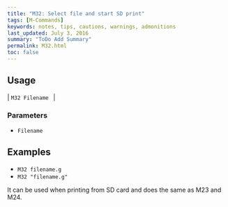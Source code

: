 ```yaml
---
title: "M32: Select file and start SD print" 
tags: [M-Commands]
keywords: notes, tips, cautions, warnings, admonitions
last_updated: July 3, 2016
summary: "ToDo Add Summary"
permalink: M32.html
toc: false
---
```



## Usage ##

| `M32 Filename ` | 

### Parameters ###
+ `Filename`

## Examples ##

+ `M32 filename.g`
+ `M32 "filename.g"`

It can be used when printing from SD card and does the same as M23 and M24.
